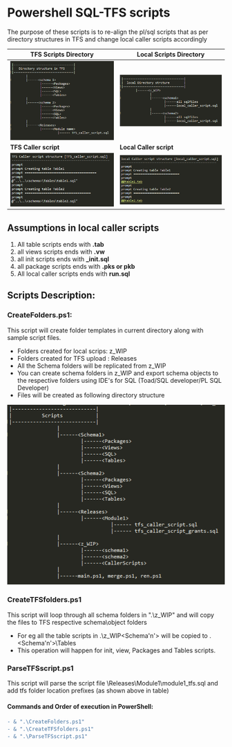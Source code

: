 # Powershell SQL-TFS scripts
The purpose of these scripts is to re-align the pl/sql scripts that as per directory structures in TFS and change local caller scripts accordingly


| **TFS Scripts Directory**		                         |  **Local Scripts Directory**
---------------------------------------------------------------- |--------------------------------------------------------------------
|     ![folder](/Documentation/tfs_fldr.png?raw=true)            |     ![folder](/Documentation/local_fldr.png?raw=true)
|    **TFS Caller script**	                                 |     **Local Caller script**
|    ![script](/Documentation/tfs_caller.png?raw=true)           |     ![script](/Documentation/local_caller.png?raw=true)



## Assumptions in local caller scripts
1. All table scripts ends with **.tab**
2. all views scripts ends with **.vw**
3. all init scripts ends with **_init.sql**
4. all package scripts ends with **.pks or pkb**
5. All local caller scripts ends with **run.sql**

## Scripts Description:
### CreateFolders.ps1: 
This script will create folder templates in current directory along with sample script files. 
- Folders created for local scrips: z_WIP 
- Folders created for TFS upload : Releases
- All the Schema folders will be replicated from z_WIP
- You can create schema folders in z_WIP and export schema objects to the respective folders using IDE's for SQL (Toad/SQL developer/PL SQL Developer)
- Files will be created as following directory structure

![scripts](/Documentation/scripts.png?raw=true)

### CreateTFSfolders.ps1
This script will loop through all schema folders in ".\z_WIP" and will copy the files to TFS respective schema\object folders
- For eg all the table scripts in .\z_WIP\<Schema'n'> will be copied to .\<Schema'n'>\Tables
- This operation will happen for init, view, Packages and Tables scripts.

### ParseTFSscript.ps1
This script will parse the script file \Releases\Module1\module1_tfs.sql and add tfs folder location prefixes (as shown above in table)

#### Commands and Order of execution in PowerShell:

```diff
- & ".\CreateFolders.ps1" 
- & ".\CreateTFSfolders.ps1" 
- & ".\ParseTFSscript.ps1"
```